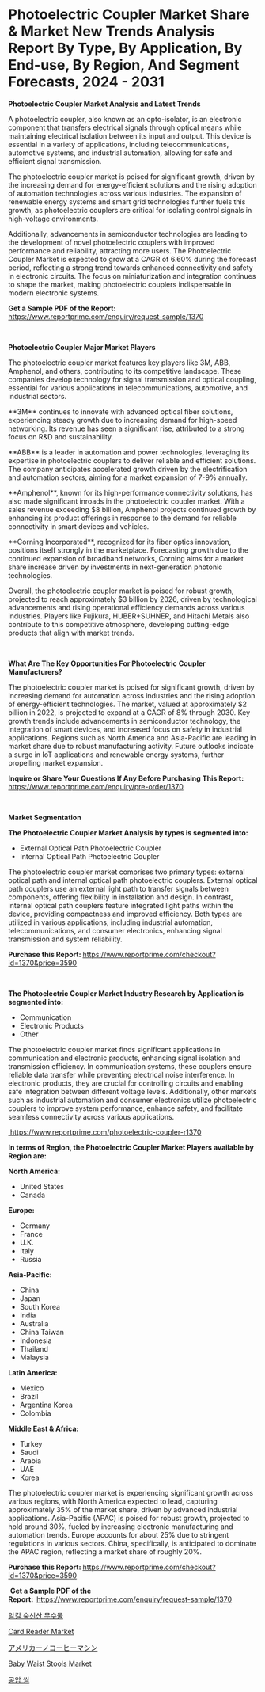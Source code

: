 <p><h1>Photoelectric Coupler Market Share & Market New Trends Analysis Report By Type, By Application, By End-use, By Region, And Segment Forecasts, 2024 - 2031</h1></p><p><strong>Photoelectric Coupler Market Analysis and Latest Trends</strong></p>
<p><p>A photoelectric coupler, also known as an opto-isolator, is an electronic component that transfers electrical signals through optical means while maintaining electrical isolation between its input and output. This device is essential in a variety of applications, including telecommunications, automotive systems, and industrial automation, allowing for safe and efficient signal transmission.</p><p>The photoelectric coupler market is poised for significant growth, driven by the increasing demand for energy-efficient solutions and the rising adoption of automation technologies across various industries. The expansion of renewable energy systems and smart grid technologies further fuels this growth, as photoelectric couplers are critical for isolating control signals in high-voltage environments. </p><p>Additionally, advancements in semiconductor technologies are leading to the development of novel photoelectric couplers with improved performance and reliability, attracting more users. The Photoelectric Coupler Market is expected to grow at a CAGR of 6.60% during the forecast period, reflecting a strong trend towards enhanced connectivity and safety in electronic circuits. The focus on miniaturization and integration continues to shape the market, making photoelectric couplers indispensable in modern electronic systems.</p></p>
<p><strong>Get a Sample PDF of the Report:&nbsp;</strong> <a href="https://www.reportprime.com/enquiry/request-sample/1370">https://www.reportprime.com/enquiry/request-sample/1370</a></p>
<p>&nbsp;</p>
<p><strong>Photoelectric Coupler Major Market Players</strong></p>
<p><p>The photoelectric coupler market features key players like 3M, ABB, Amphenol, and others, contributing to its competitive landscape. These companies develop technology for signal transmission and optical coupling, essential for various applications in telecommunications, automotive, and industrial sectors.</p><p>**3M** continues to innovate with advanced optical fiber solutions, experiencing steady growth due to increasing demand for high-speed networking. Its revenue has seen a significant rise, attributed to a strong focus on R&D and sustainability.</p><p>**ABB** is a leader in automation and power technologies, leveraging its expertise in photoelectric couplers to deliver reliable and efficient solutions. The company anticipates accelerated growth driven by the electrification and automation sectors, aiming for a market expansion of 7-9% annually.</p><p>**Amphenol**, known for its high-performance connectivity solutions, has also made significant inroads in the photoelectric coupler market. With a sales revenue exceeding $8 billion, Amphenol projects continued growth by enhancing its product offerings in response to the demand for reliable connectivity in smart devices and vehicles.</p><p>**Corning Incorporated**, recognized for its fiber optics innovation, positions itself strongly in the marketplace. Forecasting growth due to the continued expansion of broadband networks, Corning aims for a market share increase driven by investments in next-generation photonic technologies.</p><p>Overall, the photoelectric coupler market is poised for robust growth, projected to reach approximately $3 billion by 2026, driven by technological advancements and rising operational efficiency demands across various industries. Players like Fujikura, HUBER+SUHNER, and Hitachi Metals also contribute to this competitive atmosphere, developing cutting-edge products that align with market trends.</p></p>
<p>&nbsp;</p>
<p><strong>What Are The Key Opportunities For Photoelectric Coupler Manufacturers?</strong></p>
<p><p>The photoelectric coupler market is poised for significant growth, driven by increasing demand for automation across industries and the rising adoption of energy-efficient technologies. The market, valued at approximately $2 billion in 2022, is projected to expand at a CAGR of 8% through 2030. Key growth trends include advancements in semiconductor technology, the integration of smart devices, and increased focus on safety in industrial applications. Regions such as North America and Asia-Pacific are leading in market share due to robust manufacturing activity. Future outlooks indicate a surge in IoT applications and renewable energy systems, further propelling market expansion.</p></p>
<p><strong>Inquire or Share Your Questions If Any Before Purchasing This Report:</strong> <a href="https://www.reportprime.com/enquiry/pre-order/1370">https://www.reportprime.com/enquiry/pre-order/1370</a></p>
<p>&nbsp;</p>
<p><strong>Market Segmentation</strong></p>
<p><strong>The Photoelectric Coupler Market Analysis by types is segmented into:</strong></p>
<p><ul><li>External Optical Path Photoelectric Coupler</li><li>Internal Optical Path Photoelectric Coupler</li></ul></p>
<p><p>The photoelectric coupler market comprises two primary types: external optical path and internal optical path photoelectric couplers. External optical path couplers use an external light path to transfer signals between components, offering flexibility in installation and design. In contrast, internal optical path couplers feature integrated light paths within the device, providing compactness and improved efficiency. Both types are utilized in various applications, including industrial automation, telecommunications, and consumer electronics, enhancing signal transmission and system reliability.</p></p>
<p><strong>Purchase this Report:&nbsp;</strong><a href="https://www.reportprime.com/checkout?id=1370&price=3590">https://www.reportprime.com/checkout?id=1370&price=3590</a></p>
<p>&nbsp;</p>
<p><strong>The Photoelectric Coupler Market Industry Research by Application is segmented into:</strong></p>
<p><ul><li>Communication</li><li>Electronic Products</li><li>Other</li></ul></p>
<p><p>The photoelectric coupler market finds significant applications in communication and electronic products, enhancing signal isolation and transmission efficiency. In communication systems, these couplers ensure reliable data transfer while preventing electrical noise interference. In electronic products, they are crucial for controlling circuits and enabling safe integration between different voltage levels. Additionally, other markets such as industrial automation and consumer electronics utilize photoelectric couplers to improve system performance, enhance safety, and facilitate seamless connectivity across various applications.</p></p>
<p><a href="https://www.reportprime.com/photoelectric-coupler-r1370">&nbsp;https://www.reportprime.com/photoelectric-coupler-r1370</a></p>
<p><strong>In terms of Region, the Photoelectric Coupler Market Players available by Region are:</strong></p>
<p>
    <p> <strong> North America: </strong>
        <ul>
            <li>United States</li>
            <li>Canada</li>
        </ul>
        </p> 
    <p> <strong> Europe: </strong>
        <ul>
            <li>Germany</li>
            <li>France</li>
            <li>U.K.</li>
            <li>Italy</li>
            <li>Russia</li>
        </ul>
        </p> 
    <p> <strong> Asia-Pacific: </strong>
        <ul>
            <li>China</li>
            <li>Japan</li>
            <li>South Korea</li>
            <li>India</li>
            <li>Australia</li>
            <li>China Taiwan</li>
            <li>Indonesia</li>
            <li>Thailand</li>
            <li>Malaysia</li>
        </ul>
        </p> 
    <p> <strong> Latin America: </strong>
        <ul>
            <li>Mexico</li>
            <li>Brazil</li>
            <li>Argentina Korea</li>
            <li>Colombia</li>
        </ul>
        </p> 
    <p> <strong> Middle East & Africa: </strong>
        <ul>
            <li>Turkey</li>
            <li>Saudi</li>
            <li>Arabia</li>
            <li>UAE</li>
            <li>Korea</li>
        </ul>
    </p>
    </p>
<p><p>The photoelectric coupler market is experiencing significant growth across various regions, with North America expected to lead, capturing approximately 35% of the market share, driven by advanced industrial applications. Asia-Pacific (APAC) is poised for robust growth, projected to hold around 30%, fueled by increasing electronic manufacturing and automation trends. Europe accounts for about 25% due to stringent regulations in various sectors. China, specifically, is anticipated to dominate the APAC region, reflecting a market share of roughly 20%.</p></p>
<p><strong>Purchase this Report: </strong><a href="https://www.reportprime.com/checkout?id=1370&price=3590">https://www.reportprime.com/checkout?id=1370&price=3590</a></p>
<p>&nbsp;<strong>Get a Sample PDF of the Report:&nbsp;&nbsp;</strong><a href="https://www.reportprime.com/enquiry/request-sample/1370">https://www.reportprime.com/enquiry/request-sample/1370</a></p>
<p><strong></strong></p>
<p><p><a href="https://medium.com/@avaoneill70/%EC%95%8C%ED%82%AC-%EC%88%98%ED%81%AC%EC%8B%9C%EB%8B%89-%EB%AC%B4%EC%88%98%EB%AC%BC-%EC%8B%9C%EC%9E%A5-%EA%B7%9C%EB%AA%A8-%EC%84%B1%EC%9E%A5-%EB%B0%8F-%EC%8B%9C%EC%9E%A5-%EC%84%B8%EB%B6%84%ED%99%94%EC%99%80-%EC%A7%80%EC%97%AD-%ED%86%B5%EC%B0%B0%EB%A0%A5%EC%97%90-%EB%94%B0%EB%A5%B8-%EC%82%B0%EC%97%85-%EB%B6%84%EC%84%9D-%EB%B0%8F-2031%EB%85%84%EA%B9%8C%EC%A7%80%EC%9D%98-%EC%98%88%EC%B8%A1-de2a855d9b0a">알킬 숙신산 무수물</a></p><p><a href="https://github.com/mabutironaldo/Market-Research-Report-List-6/blob/main/card-reader-market.md">Card Reader Market</a></p><p><a href="https://medium.com/@qirvhhyf42/%E3%82%B0%E3%83%AD%E3%83%BC%E3%83%90%E3%83%AB%E3%82%A2%E3%83%A1%E3%83%AA%E3%82%AB%E3%83%BC%E3%83%8E%E3%82%B3%E3%83%BC%E3%83%92%E3%83%BC%E3%83%9E%E3%82%B7%E3%83%B3%E5%B8%82%E5%A0%B4%E3%81%AE%E5%8C%85%E6%8B%AC%E7%9A%84%E5%88%86%E6%9E%90-%E6%88%90%E9%95%B7%E5%8B%95%E5%90%91%E3%81%A8%E5%B8%82%E5%A0%B4%E4%BA%88%E6%B8%AC-2024%E5%B9%B4-2031%E5%B9%B4-2be09923b7ac">アメリカーノコーヒーマシン</a></p><p><a href="https://issuu.com/reportprime-2/docs/baby-waist-stools-market-size-2030._1620c88f976df9">Baby Waist Stools Market</a></p><p><a href="https://medium.com/@avaoneill70/%EA%B3%B5%EC%95%95-%EC%94%B0-%EC%8B%9C%EC%9E%A5-%EC%A7%80%ED%91%9C-%EC%8B%9C%EC%9E%A5-%EA%B7%9C%EB%AA%A8-%EC%A7%80%EC%97%AD%EB%B3%84-%EB%B6%84%EC%84%9D-%EC%8B%9C%EC%9E%A5-%EC%B0%B8%EA%B0%80%EC%9E%90-%EB%B6%84%EC%84%9D-%EB%B0%8F-%EC%98%88%EC%B8%A1-2024-2031-291b60a5a400">공압 씰</a></p></p>